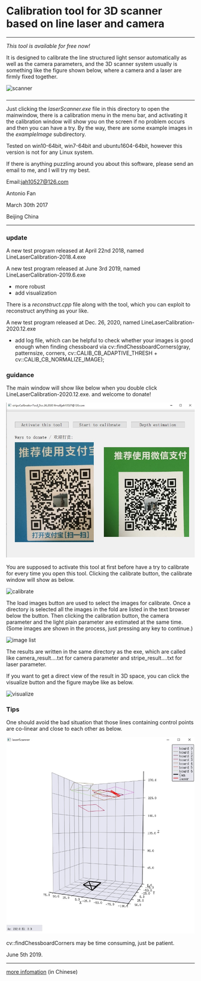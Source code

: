 # Calibration tool for 3D scanner based on line laser and  camera

----

*This tool is available for free now!*

It is designed to calibrate the line structured light sensor automatically as well as the camera parameters, and the 3D scanner system usually is something like the figure shown below, where a camera and a laser are firmly fixed together.

![scanner](https://github.com/jah10527/laserLineToolkit/raw/master/res/lineLaser.jpg)

### 
---

Just clicking the *laserScanner.exe* file in this directory to open the mainwindow, there is a calibration menu in the menu bar, and activating it the calibration window will show you on the screen if no problem occurs and then you can have a try. By the way, there are some example images in the *exampleImage* subdirectory.

Tested on win10-64bit, win7-64bit and ubuntu1604-64bit, however this version is not for any Linux system.

If there is anything puzzling around you about this software, please send an email to me, and I will try my best.

Email:jah10527@126.com

Antonio Fan

March 30th 2017

Beijing China

---

### update

A new test program released at April 22nd 2018, named LineLaserCalibration-2018.4.exe

A new test program released at June 3rd 2019, named LineLaserCalibration-2019.6.exe

- more robust
- add visualization

There is a *reconstruct.cpp* file along with the tool, which you can exploit to reconstruct anything as your like. 

A new test program released at Dec. 26, 2020, named LineLaserCalibration-2020.12.exe

- add log file, which can be helpful to check whether your images is good enough when finding chessboard via cv::findChessboardCorners(gray, patternsize, corners, cv::CALIB_CB_ADAPTIVE_THRESH + cv::CALIB_CB_NORMALIZE_IMAGE);

### guidance

The main window will show like below when you double click LineLaserCalibration-2020.12.exe. and welcome to donate!

![mainwin](https://github.com/jah10527/laserLineToolkit/raw/master/res/mainwin.jpg)

You are supposed to activate this tool at first before have a try to calibrate for every time you open this tool. Clicking the calibrate button, the calibrate window will show as below.

![calibrate](https://github.com/jah10527/laserLineToolkit/raw/master/res/calib.jpg)

The load images button are used to select the images for calibrate. Once a directory is selected all the images in the fold are listed in the text browser below the button. Then clicking the calibration button,  the camera parameter and the light plain parameter are estimated at the same time. (Some images are shown in the process, just pressing any key to continue.)

![image list](https://github.com/jah10527/laserLineToolkit/raw/master/res/imageList.jpg)

The results are written in the same directory as the exe, which are called like camera_result....txt for camera parameter and stripe_result....txt for laser parameter.

If you want to get a direct view of the result in 3D space, you can click the visualize button and the figure maybe like as below.

![visualize](https://github.com/jah10527/laserLineToolkit/raw/master/res/visualize.jpg)



### Tips

One should avoid the bad situation that those lines containing control points are co-linear and close to each other as below.

![visualize](https://github.com/jah10527/laserLineToolkit/raw/master/res/visualize_badcase.jpg)



cv::findChessboardCorners may be time consuming, just be patient.



June 5th 2019.

---

[more infomation](https://jah10527.github.io/articles/lineLaser.html "线结构光视觉传感器/线激光深度传感器标定工具(续)") (in Chinese)



